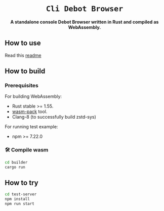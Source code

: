 <div align="center">

  <h1><code>Cli Debot Browser</code></h1>

  <strong>A standalone console Debot Browser written in Rust and compiled as WebAssembly.</strong>

</div>

## How to use

Read this [readme](./debot-browser/README.md)

## How to build

### Prerequisites

For building WebAssembly:

- Rust stable >= 1.55.
- [wasm-pack] tool.
- Clang-8 (to successfully build zstd-sys)

[wasm-pack]: https://rustwasm.github.io/wasm-pack/installer/

For running test example:

- npm >= 7.22.0

### 🛠️ Compile wasm

```bash
cd builder
cargo run
```
## How to try

```bash
cd test-server
npm install
npm run start
```

